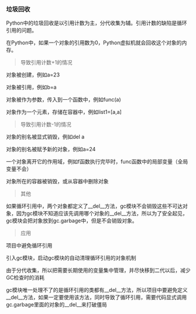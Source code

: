 ### 垃圾回收

Python中的垃圾回收是以引用计数为主，分代收集为辅。引用计数的缺陷是循环引用的问题。

在Python中，如果一个对象的引用数为0，Python虚拟机就会回收这个对象的内存。

>导致引用计数+1的情况

对象被创建，例如a=23

对象被引用，例如b=a

对象被作为参数，传入到一个函数中，例如func(a)

对象作为一个元素，存储在容器中，例如list1=[a,a]

>导致引用计数-1的情况

对象的别名被显式销毁，例如del a

对象的别名被赋予新的对象，例如a=24

一个对象离开它的作用域，例如f函数执行完毕时，func函数中的局部变量（全局变量不会）

对象所在的容器被销毁，或从容器中删除对象


>其他

如果循环引用中，两个对象都定义了__del__方法，gc模块不会销毁这些不可达对象，因为gc模块不知道应该先调用哪个对象的__del__方法，所以为了安全起见，gc模块会把对象放到gc.garbage中，但是不会销毁对象。

>应用

项目中避免循环引用

引入gc模块，启动gc模块的自动清理循环引用的对象机制

由于分代收集，所以把需要长期使用的变量集中管理，并尽快移到二代以后，减少GC检查时的消耗

gc模块唯一处理不了的是循环引用的类都有__del__方法，所以项目中要避免定义__del__方法，如果一定要使用该方法，同时导致了循环引用，需要代码显式调用gc.garbage里面的对象的__del__来打破僵局



